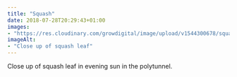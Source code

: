 ```yaml
---
title: "Squash"
date: 2018-07-28T20:29:43+01:00
images: 
- "https://res.cloudinary.com/growdigital/image/upload/v1544300678/squash-43649309332.jpg"
imageAlt: 
- "Close up of squash leaf"
---
```


Close up of squash leaf in evening sun in the polytunnel.
